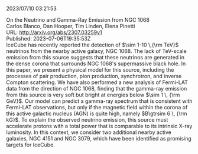 2023/07/10 03:21:53  

On the Neutrino and Gamma-Ray Emission from NGC 1068  
Carlos Blanco, Dan Hooper, Tim Linden, Elena Pinetti  
URL: http://arxiv.org/abs/2307.03259v1  
Published: 2023-07-06T19:35:53Z  
  IceCube has recently reported the detection of $\sim 1-10 \,{\rm TeV}$ neutrinos from the nearby active galaxy, NGC 1068. The lack of TeV-scale emission from this source suggests that these neutrinos are generated in the dense corona that surrounds NGC 1068's supermassive black hole. In this paper, we present a physical model for this source, including the processes of pair production, pion production, synchrotron, and inverse Compton scattering. We have also performed a new analysis of Fermi-LAT data from the direction of NGC 1068, finding that the gamma-ray emission from this source is very soft but bright at energies below $\sim 1 \, {\rm GeV}$. Our model can predict a gamma-ray spectrum that is consistent with Fermi-LAT observations, but only if the magnetic field within the corona of this active galactic nucleus (AGN) is quite high, namely $B\gtrsim 6 \, {\rm kG}$. To explain the observed neutrino emission, this source must accelerate protons with a total power that is comparable to its intrinsic X-ray luminosity. In this context, we consider two additional nearby active galaxies, NGC 4151 and NGC 3079, which have been identified as promising targets for IceCube.   


